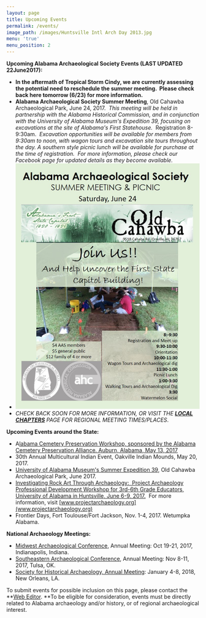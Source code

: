 ```yaml
---
layout: page
title: Upcoming Events
permalink: /events/
image_path: /images/Huntsville Intl Arch Day 2013.jpg
menu: 'true'
menu_position: 2
---
```



**Upcoming Alabama Archaeological Society Events (LAST UPDATED 22June2017):**

* **In the aftermath of Tropical Storm Cindy, we are currently assessing the potential need to reschedule the summer meeting. &nbsp;Please check back here tomorrow (6/23) for more information.**
* **Alabama Archaeological Society Summer Meeting**, Old Cahawba Archaeological Park, June 24, 2017.&nbsp; *This meeting will be held in partnership with the Alabama Historical Commission, and in conjunction with the University of Alabama Museum's Expedition 39, focusing on excavations at the site of Alabama's First Statehouse.*&nbsp; Registration 8-9:30am. &nbsp;*Excavation opportunities will be available for members from 9:30am to noon, with wagon tours and excavation site tours throughout the day. A southern style picnic lunch will be available for purchase at the time of registration. &nbsp;For more information, please check our Facebook page for updated details as they become available. &nbsp;*
* ![](/uploads/versions/aas-summer-meeting-flyer-2017---x----720-960x---.jpg)
* *CHECK BACK SOON FOR MORE INFORMATION, OR VISIT THE [**LOCAL CHAPTERS**](https://alabamaarchaeology.org/local-chapters/) PAGE FOR REGIONAL MEETING TIMES/PLACES*.

**Upcoming Events around the State:**

* A[labama Cemetery Preservation Workshop, sponsored by the Alabama Cemetery Preservation Alliance. Auburn, Alabama, May 13, 2017](http://www.alabama-cemetery-preservation.com/acpa_conference.php)
* 30th Annual Multicultural Indian Event, Oakville Indian Mounds, May 20, 2017.
* [University of Alabama Museum's Summer Expedition 39](https://almnh.ua.edu/summer-expedition.html), Old Cahawba Archaeological Park, June 2017.
* [Investigating Rock Art Through Archaeology:&nbsp; Project Archaeology Professional Development Workshop for 3rd-6th Grade Educators, University of Alabama in Huntsville, June 6-9, 2017.](https://projectarchaeology.org/ai1ec_event/investigating-rock-art-through-archaeology?instance_id=644)&nbsp; For more information, visit [www.projectarchaeology.org](www.projectarchaeology.org)
* Frontier Days, Fort Toulouse/Fort Jackson, Nov. 1-4, 2017. Wetumpka Alabama.

**National Archaeology Meetings:**

* [Midwest Archaeological Conference](http://www.midwestarchaeology.org/2017-indianapolis-indiana), Annual Meeting: Oct 19-21, 2017, Indianapolis, Indiana.
* [Southeastern Archaeological Conference](http://www.southeasternarchaeology.org/annual-meeting/details/), Annual Meeting: Nov 8-11, 2017, Tulsa, OK.
* [Society for Historical Archaeology, Annual Meeting](https://sha.org/conferences/): January 4-8, 2018, New Orleans, LA.

To submit events for possible inclusion on this page, please contact the **[Web Editor](javascript:void(location.href='mailto:'+String.fromCharCode(115,105,112,101,115,46,101,114,105,99,64,103,109,97,105,108,46,99,111,109))).&nbsp;**To be eligible for consideration, events must be directly related to Alabama archaeology and/or history, or of regional archaeological interest.